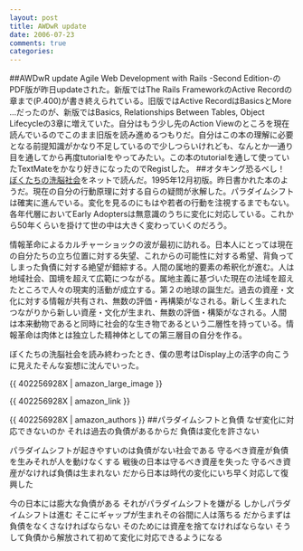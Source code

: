 ```yaml
---
layout: post
title: AWDwR update
date: 2006-07-23
comments: true
categories:
---
```


##AWDwR update
Agile Web Development with Rails -Second Edition-のPDF版が昨日updateされた。新版ではThe Rails FrameworkのActive Recordの章まで(P.400)が書き終えられている。旧版ではActive RecordはBasicsとMore ...だったのが、新版ではBasics, Relationships Between Tables, Object Lifecycleの3章に増えていた。自分はもう少し先のAction Viewのところを現在読んでいるのでこのまま旧版を読み進めるつもりだ。自分はこの本の理解に必要となる前提知識がかなり不足しているので少しつらいけれども、なんとか一通り目を通してから再度tutorialをやってみたい。この本のtutorialを通して使っていたTextMateをかなり好きになったのでRegistした。
##オタキング恐るべし！
[ぼくたちの洗脳社会](http://netcity.or.jp/OTAKU/okada/library/books/bokusen/mokuzi.html)をネットで読んだ。1995年12月初版。昨日書かれた本のようだ。現在の自分の行動原理に対する自らの疑問が氷解した。パラダイムシフトは確実に進んでいる。変化を見るのにもはや若者の行動を注視するまでもない。各年代層においてEarly Adoptersは無意識のうちに変化に対応している。これから50年くらいを掛けて世の中は大きく変わっていくのだろう。

情報革命によるカルチャーショックの波が最初に訪れる。日本人にとっては現在の自分たちの立ち位置に対する失望、これからの可能性に対する希望、背負ってしまった負債に対する絶望が錯綜する。人間の属地的要素の希釈化が進む。人は地域社会、国境を超えて広範につながる。属地主義に基づいた現在の法域を超えたところで人々の現実的活動が成立する。第２の地球の誕生だ。過去の資産・文化に対する情報が共有され、無数の評価・再構築がなされる。新しく生まれたつながりから新しい資産・文化が生まれ、無数の評価・構築がなされる。人間は本来動物であると同時に社会的な生き物であるという二層性を持っている。情報革命は肉体とは独立した精神体としての第三層目の自分を作る。

ぼくたちの洗脳社会を読み終わったとき、僕の思考はDisplay上の活字の向こうに見えたそんな妄想に沈んでいった。

{{ 402256928X | amazon_large_image }}

{{ 402256928X | amazon_link }}

{{ 402256928X | amazon_authors }}
##パラダイムシフトと負債
なぜ変化に対応できないのか
それは過去の負債があるからだ
負債は変化を許さない

パラダイムシフトが起きやすいのは負債がない社会である
守るべき資産が負債を生みそれが人を動けなくする
戦後の日本は守るべき資産を失った
守るべき資産がなければ負債は生まれない
だから日本は時代の変化にいち早く対応して復興した

今の日本には膨大な負債がある
それがパラダイムシフトを嫌がる
しかしパラダイムシフトは進む
そこにギャップが生まれその谷間に人は落ちる
だからまずは負債をなくさなければならない
そのためには資産を捨てなければならない
そうして負債から解放されて初めて変化に対応できるようになる